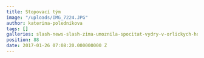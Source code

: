 ```yaml
---
title: Stopovací tým
image: "/uploads/IMG_7224.JPG"
author: katerina-polednikova
tags: []
galleries: slash-news-slash-zima-umoznila-spocitat-vydry-v-orlickych-horach
position: 88
date: 2017-01-26 07:08:20.000000000 Z
---
```

